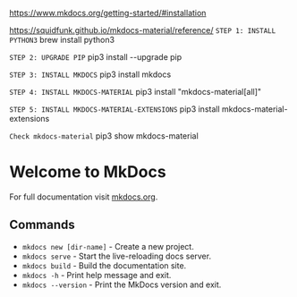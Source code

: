 https://www.mkdocs.org/getting-started/#installation

https://squidfunk.github.io/mkdocs-material/reference/
`STEP 1: INSTALL PYTHON3`
brew install python3

`STEP 2: UPGRADE PIP`
pip3 install --upgrade pip

`STEP 3: INSTALL MKDOCS`
pip3 install mkdocs

`STEP 4: INSTALL MKDOCS-MATERIAL`
pip3 install "mkdocs-material[all]"

`STEP 5: INSTALL MKDOCS-MATERIAL-EXTENSIONS`
pip3 install mkdocs-material-extensions

`Check mkdocs-material`
pip3 show mkdocs-material

# Welcome to MkDocs

For full documentation visit [mkdocs.org](https://www.mkdocs.org).

## Commands

* `mkdocs new [dir-name]` - Create a new project.
* `mkdocs serve` - Start the live-reloading docs server.
* `mkdocs build` - Build the documentation site.
* `mkdocs -h` - Print help message and exit.
* `mkdocs --version` - Print the MkDocs version and exit.